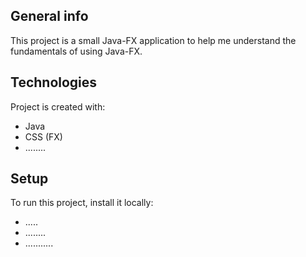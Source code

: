## General info
This project is a small Java-FX application to help me understand the fundamentals of using Java-FX.  
	
## Technologies
Project is created with:
* Java
* CSS (FX)
* ........
	
## Setup
To run this project, install it locally:
* .....
* ........
* ...........
